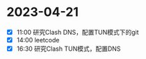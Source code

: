 # 2023-04-21
- [x] 11:00 研究Clash DNS，配置TUN模式下的git
- [x] 14:00 leetcode
- [x] 16:30 研究Clash TUN模式，配置DNS